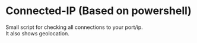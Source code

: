 # Connected-IP (Based on powershell)
  Small script for checking all connections to your port/ip.<br>
  It also shows geolocation.
